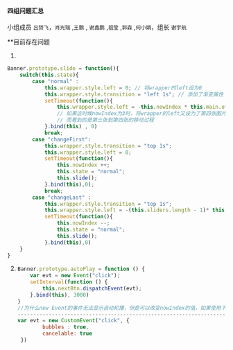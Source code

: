 #### 四组问题汇总 

小组成员 `吕赟飞`，`肖光瑞` ,`王鹏` , `谢鑫鹏` ,`祖莹` ,`郭森` ,`何小娟`，组长 `谢宇航`

**目前存在问题

1. 
```javascript
Banner.prototype.slide = function(){
    switch(this.state){
        case "normal" :
            this.wrapper.style.left = 0; // 将wrapper的left设为0
            this.wrapper.style.transition = "left 1s"; // 添加了渐变属性
            setTimeout(function(){
                this.wrapper.style.left = -this.nowIndex * this.main.offsetWidth + "px" 
                // 如果这时候nowIndex为3时，将wrapper的left又设为了第四张图片的的位置，那么中间transition的过程不应该是由0到第四张图片的位置吗？
                // 而看到的是第三张到第四张的移动过程
            }.bind(this) , 0) 
            break;
        case "changeFirst":
            this.wrapper.style.transition = "top 1s";
            this.wrapper.style.left = 0;
            setTimeout(function(){
                this.nowIndex ++;
                this.state = "normal";
                this.slide();
            }.bind(this),0);
            break;
        case "changeLast" :
            this.wrapper.style.transition = "top 1s";
            this.wrapper.style.left = -(this.sliders.length - 1)* this.main.offsetWidth + "px";
            setTimeout(function(){
                this.nowIndex --;
                this.state = "normal";
                this.slide();
            }.bind(this),0)
    }
}
```

2. ```javascript
   Banner.prototype.autoPlay = function () {
       var evt = new Event("click");    
       setInterval(function () {
           this.nextBtn.dispatchEvent(evt);
       }.bind(this), 3000)
   }
   //为什么new Event的事件无法显示自动轮播，但是可以改变nowIndex的值，如果使用下面注释的那种方法，就可以实现自动轮播？
   -----------------------------------------------------------------------
   var evt = new CustomEvent("click", {
           bubbles : true,
           cancelable: true
    })
   ```
   
   